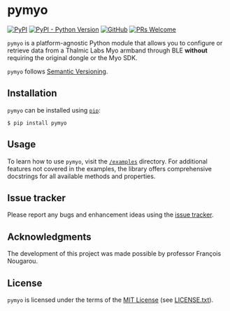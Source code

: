 pymyo
=====

[![PyPI](https://img.shields.io/pypi/v/pymyo)](https://pypi.org/project/pymyo/)
[![PyPI - Python Version](https://img.shields.io/pypi/pyversions/pymyo)](https://pypi.org/project/pymyo/)
[![GitHub](https://img.shields.io/github/license/Crimson-Crow/pymyo)]((https://github.com/Crimson-Crow/pymyo/blob/main/LICENSE.txt))
[![PRs Welcome](https://img.shields.io/badge/PRs-welcome-brightgreen.svg)](https://makeapullrequest.com)

`pymyo` is a platform-agnostic Python module that allows you to configure or retrieve data from a Thalmic Labs Myo armband through BLE **without** requiring the original dongle or the Myo SDK.

`pymyo` follows [Semantic Versioning](https://semver.org/).

Installation
------------

`pymyo` can be installed using [`pip`](https://pip.pypa.io/en/stable/):

    $ pip install pymyo

Usage
-----

To learn how to use `pymyo`, visit the [`/examples`](https://github.com/Crimson-Crow/pymyo/tree/master/examples) directory. For additional features not covered in the examples, the library offers comprehensive docstrings for all available methods and properties.

Issue tracker
-------------

Please report any bugs and enhancement ideas using the [issue tracker](https://github.com/Crimson-Crow/pymyo/issues).

Acknowledgments
---------------

The development of this project was made possible by professor François Nougarou.

License
-------

`pymyo` is licensed under the terms of the [MIT License](https://opensource.org/licenses/MIT) (see [LICENSE.txt](https://github.com/Crimson-Crow/pymyo/blob/master/LICENSE.txt)).
